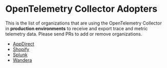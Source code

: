 # OpenTelemetry Collector Adopters

This is the list of organizations that are using the OpenTelemetry Collector in **production
environments** to receive and export trace and metric telemetry data. Please send PRs
to add or remove organizations.

* [AppDirect](https://www.appdirect.com/)
* [Shopify](https://www.shopify.com/)
* [Splunk](https://www.splunk.com/)
* [Wandera](https://www.wandera.com/)
